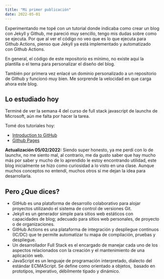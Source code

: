 ```yaml
---
title: "Mi primer publicación"
date: 2022-05-01
---
```


Experimentando me topé con un tutorial donde indicaba como crear un blog con Jekyll y Github, me pareció muy sencillo, tengo mis dudas sobre como se ejecuta. Por que al ver el código no veo que es lo que ejecuta para Github Actions, pienso que Jekyll ya está implementado y automatizado con Github Actions.

En general, el código de este repositorio es mínimo, no existe aquí la plantilla o el tema para personalizar el diseño del blog.

También por primera vez enlacé un dominio personalizado a un repositorio de Github y funcionó muy bien. Me sorprende la velocidad en que carga ahora este blog.

## Lo estudiado hoy

Terminé de ver la semana 4 del curso de full stack javascript de launchx de Microsoft, aún me falta por hacer la tarea.

Tomé dos tutoriales hoy:

- [Introduction to GitHub](https://lab.github.com/githubtraining/introduction-to-github)
- [Github Pages](https://lab.github.com/githubtraining/github-pages)

**Actualización 05/02/2022:**
Siendo super honesto, ya me perdí con lo de launchx, no me siento mal, al contrario, me da gusto saber que hay mucho más por saber y mucho de lo aprendido le estoy encontrando utilidad, este blog inicialmente se hizo como curiosidad a lo visto en una clase. Aunque muchos conceptos no entendí, muchos otros sí me dejan la idea para desarrollarla.

## Pero ¿Que dices?

- GitHub es una plataforma de desarrollo colaborativo para alojar proyectos utilizando el sistema de control de versiones Git.
- Jekyll es un generador simple para sitios web estáticos con capacidades de blog; adecuado para sitios web personales, de proyecto o de organizaciones.
- GitHub Actions es una plataforma de integración y despliegue continuos (IC/DC) que te permite automatizar tu mapa de compilación, pruebas y despliegue. 
- Un desarrollador Full Stack es el encargado de manejar cada uno de los aspectos relacionados con la creación y el mantenimiento de una aplicación web.
- JavaScript es un lenguaje de programación interpretado, dialecto del estándar ECMAScript. Se define como orientado a objetos, ​ basado en prototipos, imperativo, débilmente tipado y dinámico.
